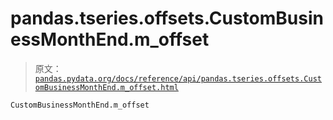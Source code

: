# pandas.tseries.offsets.CustomBusinessMonthEnd.m_offset

> 原文：[`pandas.pydata.org/docs/reference/api/pandas.tseries.offsets.CustomBusinessMonthEnd.m_offset.html`](https://pandas.pydata.org/docs/reference/api/pandas.tseries.offsets.CustomBusinessMonthEnd.m_offset.html)

```py
CustomBusinessMonthEnd.m_offset
```
